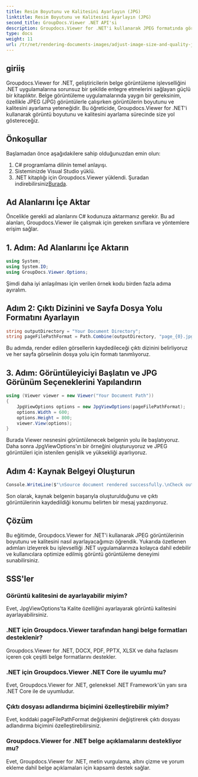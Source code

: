 ```yaml
---
title: Resim Boyutunu ve Kalitesini Ayarlayın (JPG)
linktitle: Resim Boyutunu ve Kalitesini Ayarlayın (JPG)
second_title: GroupDocs.Viewer .NET API'si
description: Groupdocs.Viewer for .NET'i kullanarak JPEG formatında görüntü boyutunu ve kalitesini nasıl optimize edeceğinizi öğrenin. Belge görüntüleme deneyiminizi geliştirin.
type: docs
weight: 11
url: /tr/net/rendering-documents-images/adjust-image-size-and-quality-jpg/
---
```

## giriiş
Groupdocs.Viewer for .NET, geliştiricilerin belge görüntüleme işlevselliğini .NET uygulamalarına sorunsuz bir şekilde entegre etmelerini sağlayan güçlü bir kitaplıktır. Belge görüntüleme uygulamalarında yaygın bir gereksinim, özellikle JPEG (JPG) görüntülerle çalışırken görüntülerin boyutunu ve kalitesini ayarlama yeteneğidir. Bu öğreticide, Groupdocs.Viewer for .NET'i kullanarak görüntü boyutunu ve kalitesini ayarlama sürecinde size yol göstereceğiz.
## Önkoşullar
Başlamadan önce aşağıdakilere sahip olduğunuzdan emin olun:
1. C# programlama dilinin temel anlayışı.
2. Sisteminizde Visual Studio yüklü.
3.  .NET kitaplığı için Groupdocs.Viewer yüklendi. Şuradan indirebilirsiniz[Burada](https://releases.groupdocs.com/viewer/net/).

## Ad Alanlarını İçe Aktar
Öncelikle gerekli ad alanlarını C# kodunuza aktarmanız gerekir. Bu ad alanları, Groupdocs.Viewer ile çalışmak için gereken sınıflara ve yöntemlere erişim sağlar.
## 1. Adım: Ad Alanlarını İçe Aktarın
```csharp
using System;
using System.IO;
using GroupDocs.Viewer.Options;
```

Şimdi daha iyi anlaşılması için verilen örnek kodu birden fazla adıma ayıralım.
## Adım 2: Çıktı Dizinini ve Sayfa Dosya Yolu Formatını Ayarlayın
```csharp
string outputDirectory = "Your Document Directory";
string pageFilePathFormat = Path.Combine(outputDirectory, "page_{0}.jpg");
```
Bu adımda, render edilen görsellerin kaydedileceği çıktı dizinini belirliyoruz ve her sayfa görselinin dosya yolu için formatı tanımlıyoruz.
## 3. Adım: Görüntüleyiciyi Başlatın ve JPG Görünüm Seçeneklerini Yapılandırın
```csharp
using (Viewer viewer = new Viewer("Your Document Path"))
{
    JpgViewOptions options = new JpgViewOptions(pageFilePathFormat);
    options.Width = 600;
    options.Height = 800;
    viewer.View(options);
}
```
Burada Viewer nesnesini görüntülenecek belgenin yolu ile başlatıyoruz. Daha sonra JpgViewOptions'ın bir örneğini oluşturuyoruz ve JPEG görüntüleri için istenilen genişlik ve yüksekliği ayarlıyoruz.
## Adım 4: Kaynak Belgeyi Oluşturun
```csharp
Console.WriteLine($"\nSource document rendered successfully.\nCheck output in {outputDirectory}.");
```
Son olarak, kaynak belgenin başarıyla oluşturulduğunu ve çıktı görüntülerinin kaydedildiği konumu belirten bir mesaj yazdırıyoruz.

## Çözüm
Bu eğitimde, Groupdocs.Viewer for .NET'i kullanarak JPEG görüntülerinin boyutunu ve kalitesini nasıl ayarlayacağımızı öğrendik. Yukarıda özetlenen adımları izleyerek bu işlevselliği .NET uygulamalarınıza kolayca dahil edebilir ve kullanıcılara optimize edilmiş görüntü görüntüleme deneyimi sunabilirsiniz.
## SSS'ler
### Görüntü kalitesini de ayarlayabilir miyim?
Evet, JpgViewOptions'ta Kalite özelliğini ayarlayarak görüntü kalitesini ayarlayabilirsiniz.
### .NET için Groupdocs.Viewer tarafından hangi belge formatları desteklenir?
Groupdocs.Viewer for .NET, DOCX, PDF, PPTX, XLSX ve daha fazlasını içeren çok çeşitli belge formatlarını destekler.
### .NET için Groupdocs.Viewer .NET Core ile uyumlu mu?
Evet, Groupdocs.Viewer for .NET, geleneksel .NET Framework'ün yanı sıra .NET Core ile de uyumludur.
### Çıktı dosyası adlandırma biçimini özelleştirebilir miyim?
Evet, koddaki pageFilePathFormat değişkenini değiştirerek çıktı dosyası adlandırma biçimini özelleştirebilirsiniz.
### Groupdocs.Viewer for .NET belge açıklamalarını destekliyor mu?
Evet, Groupdocs.Viewer for .NET, metin vurgulama, altını çizme ve yorum ekleme dahil belge açıklamaları için kapsamlı destek sağlar.